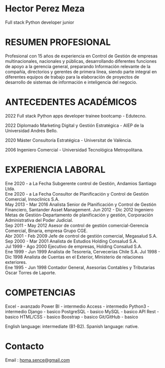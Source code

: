 # Hector Perez Meza
Full stack Python developer junior

# RESUMEN PROFESIONAL
Profesional con 15 años de experiencia en Control de Gestión de empresas multinacionales, nacionales y públicas, desarrollando diferentes funciones de apoyo a la gerencia general, preparando Información relevante de la compañía, directorios y gerentes de primera línea, siendo parte integral en diferentes equipos de trabajo para la elaboración de proyectos de desarrollo de sistemas de información e inteligencia del negocio.

# ANTECEDENTES ACADÉMICOS
2022 Full stack Python apps developer trainee bootcamp - Edutecno.

2022 Diplomado Marketing Digital y Gestión Estratégica - AIEP de la Universidad Andrés Bello.

2020 Máster Consultoría Estratégica - Universitat de València.

2006 Ingeniero Comercial - Universidad Tecnológica Metropolitana.

# EXPERIENCIA LABORAL
Ene 2020 - a La Fecha Subgerente control de Gestión, Andamios Santiago Ltda.	
Ene 2020 - a La Fecha Consultor de Planificación y Control de Gestión Comercial, Innoclinics S.A.	
May 2013 - Mar 2016   Analista Senior de Planificación y Control de Gestión Financiero, Santander Asset Management.	
Jun 2012 - Dic 2012   Ingeniero Metas de Gestión-Departamento de planificación y gestión, Corporación Administrativa del Poder Judicial.	
Sep 2011 - May 2012   Asesor de control de gestión comercial-Gerencia Comercial, Binaria, empresa Grupo CGE.	
Abr 2001 - Feb 2009   Jefe de control de gestión comercial, Megasalud S.A.	
Sep 2000 - Mar 2001   Analista de Estudios Holding Consalud S.A.	
Jul 1999 - Ago 2000   Ejecutivo de empresas, Holding Consalud S.A.	
Ene 1999 - Jun 1999   Analista de Tesorería, Cervecerías Chile S.A.	
Jul 1998 - Dic 1998   Analista de Cuentas en el Exterior, Ministerio de relaciones exteriores.	
Ene 1995 - Jun 1998   Contador General, Asesorías Contables y Tributarias Oscar Torres de Laporte.	

# COMPETENCIAS 
Excel      - avanzado
Power BI   - intermedio
Access     - intermedio
Python3    - intermedio
Django     - basico
PostgreSQL - basico
MySQL      - basico
API Rest   - basico
HTML/CSS   - basico
Boostrap   - basico
Git/GitHub - basico

English language: intermediate (B1-B2).
Spanish language: native.

# Contacto
Email : hpma.sence@gmail.com

